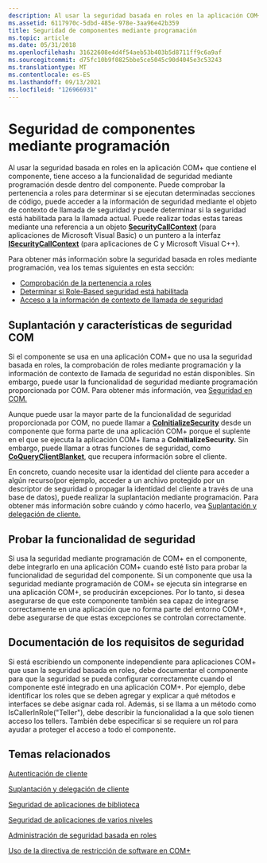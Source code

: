 ```yaml
---
description: Al usar la seguridad basada en roles en la aplicación COM+ que contiene el componente, tiene acceso a la funcionalidad de seguridad mediante programación desde dentro del componente.
ms.assetid: 6117970c-5dbd-485e-978e-3aa96e42b359
title: Seguridad de componentes mediante programación
ms.topic: article
ms.date: 05/31/2018
ms.openlocfilehash: 31622608e4d4f54aeb53b403b5d8711ff9c6a9af
ms.sourcegitcommit: d75fc10b9f0825bbe5ce5045c90d4045e3c53243
ms.translationtype: MT
ms.contentlocale: es-ES
ms.lasthandoff: 09/13/2021
ms.locfileid: "126966931"
---
```

# <a name="programmatic-component-security"></a>Seguridad de componentes mediante programación

Al usar la seguridad basada en roles en la aplicación COM+ que contiene el componente, tiene acceso a la funcionalidad de seguridad mediante programación desde dentro del componente. Puede comprobar la pertenencia a roles para determinar si se ejecutan determinadas secciones de código, puede acceder a la información de seguridad mediante el objeto de contexto de llamada de seguridad y puede determinar si la seguridad está habilitada para la llamada actual. Puede realizar todas estas tareas mediante una referencia a un objeto [**SecurityCallContext**](securitycallcontext.md) (para aplicaciones de Microsoft Visual Basic) o un puntero a la interfaz [**ISecurityCallContext**](/windows/desktop/api/ComSvcs/nn-comsvcs-isecuritycallcontext) (para aplicaciones de C y Microsoft Visual C++).

Para obtener más información sobre la seguridad basada en roles mediante programación, vea los temas siguientes en esta sección:

-   [Comprobación de la pertenencia a roles](checking-role-membership.md)
-   [Determinar si Role-Based seguridad está habilitada](determining-whether-role-based-security-is-enabled.md)
-   [Acceso a la información de contexto de llamada de seguridad](accessing-security-call-context-information.md)

## <a name="impersonation-and-com-security-features"></a>Suplantación y características de seguridad COM

Si el componente se usa en una aplicación COM+ que no usa la seguridad basada en roles, la comprobación de roles mediante programación y la información de contexto de llamada de seguridad no están disponibles. Sin embargo, puede usar la funcionalidad de seguridad mediante programación proporcionada por COM. Para obtener más información, vea [Seguridad en COM.](/windows/desktop/com/security-in-com)

Aunque puede usar la mayor parte de la funcionalidad de seguridad proporcionada por COM, no puede llamar a [**CoInitializeSecurity**](/windows/desktop/api/combaseapi/nf-combaseapi-coinitializesecurity) desde un componente que forma parte de una aplicación COM+ porque el suplente en el que se ejecuta la aplicación COM+ llama a **CoInitializeSecurity.** Sin embargo, puede llamar a otras funciones de seguridad, como [**CoQueryClientBlanket**](/windows/desktop/api/combaseapi/nf-combaseapi-coqueryclientblanket), que recupera información sobre el cliente.

En concreto, cuando necesite usar la identidad del cliente para acceder a algún recurso(por ejemplo, acceder a un archivo protegido por un descriptor de seguridad o propagar la identidad del cliente a través de una base de datos), puede realizar la suplantación mediante programación. Para obtener más información sobre cuándo y cómo hacerlo, vea [Suplantación y delegación de cliente.](client-impersonation-and-delegation.md)

## <a name="testing-security-functionality"></a>Probar la funcionalidad de seguridad

Si usa la seguridad mediante programación de COM+ en el componente, debe integrarlo en una aplicación COM+ cuando esté listo para probar la funcionalidad de seguridad del componente. Si un componente que usa la seguridad mediante programación de COM+ se ejecuta sin integrarse en una aplicación COM+, se producirán excepciones. Por lo tanto, si desea asegurarse de que este componente también sea capaz de integrarse correctamente en una aplicación que no forma parte del entorno COM+, debe asegurarse de que estas excepciones se controlan correctamente.

## <a name="documenting-security-requirements"></a>Documentación de los requisitos de seguridad

Si está escribiendo un componente independiente para aplicaciones COM+ que usan la seguridad basada en roles, debe documentar el componente para que la seguridad se pueda configurar correctamente cuando el componente esté integrado en una aplicación COM+. Por ejemplo, debe identificar los roles que se deben agregar y explicar a qué métodos e interfaces se debe asignar cada rol. Además, si se llama a un método como IsCallerInRole("Teller"), debe describir la funcionalidad a la que solo tienen acceso los tellers. También debe especificar si se requiere un rol para ayudar a proteger el acceso a todo el componente.

## <a name="related-topics"></a>Temas relacionados

<dl> <dt>

[Autenticación de cliente](client-authentication.md)
</dt> <dt>

[Suplantación y delegación de cliente](client-impersonation-and-delegation.md)
</dt> <dt>

[Seguridad de aplicaciones de biblioteca](library-application-security.md)
</dt> <dt>

[Seguridad de aplicaciones de varios niveles](multi-tier-application-security.md)
</dt> <dt>

[Administración de seguridad basada en roles](role-based-security-administration.md)
</dt> <dt>

[Uso de la directiva de restricción de software en COM+](using-the-software-restriction-policy-in-com-.md)
</dt> </dl>

 

 
